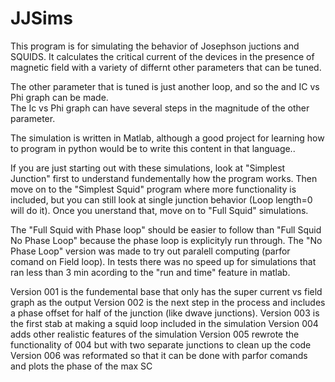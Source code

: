 # JJSims

This program is for simulating the behavior of Josephson juctions and SQUIDS.
It calculates the critical current of the devices in the presence of magnetic field with a 
variety of differnt other parameters that can be tuned.

The other parameter that is tuned is just another loop, and so the and IC vs Phi graph can be made.  
The Ic vs Phi graph can have several steps in the magnitude of the other parameter.

The simulation is written in Matlab, although a good project for learning how to program in python would be to 
write this content in that language..

If you are just starting out with these simulations, look at "Simplest Junction" first to understand fundementally how 
the program works.  Then move on to the "Simplest Squid" program where more functionality is included, but you can still
look at single junction behavior (Loop length=0 will do it).  Once you unerstand that, move on to "Full Squid" simulations.  

The "Full Squid with Phase loop" should be easier to follow than "Full Squid No Phase Loop" because the phase loop is explicityly 
run through.  The "No Phase Loop" version was made to try out paralell computing (parfor comand on Field loop).  In tests
there was no speed up for simulations that ran less than 3 min acording to the "run and time" feature in matlab. 

Version 001 is the fundemental base that only has the super current vs field graph as the output
Version 002 is the next step in the process and includes a phase offset for half of the junction (like dwave junctions).
Version 003 is the first stab at making a squid loop included in the simulation
Version 004 adds other realistic features of the simulation
Version 005 rewrote the functionality of 004 but with two separate junctions to clean up the code
Version 006 was reformated so that it can be done with parfor comands and plots the phase of the max SC

